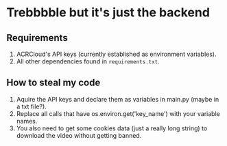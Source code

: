 # Trebbbble but it's just the backend

## Requirements

1. ACRCloud's API keys (currently established as environment variables).
2. All other dependencies found in `requirements.txt`.

## How to steal my code

1. Aquire the API keys and declare them as variables in main.py (maybe in a txt file?).
2. Replace all calls that have os.environ.get('key_name') with your variable names.
3. You also need to get some cookies data (just a really long string) to download the video without getting banned.
